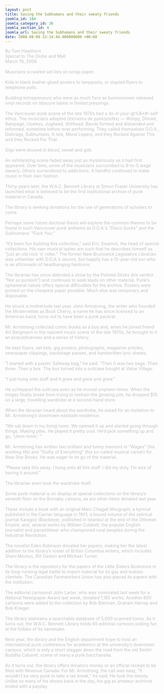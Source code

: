 ```yaml
---
layout: post
title: Saving the Subhumans and their sweaty friends
joomla_id: 184
joomla_category_id: 36
joomla_section_id: 4
joomla_url: Saving the Subhumans and their sweaty friends
date: 2008-08-09 22:14:44.000000000 +00:00
---
```

<span style="color: #c0c0c0">By Tom Hawthorn<br />
Special to The Globe and Mail<br />
March 19, 2008<br />
<br />
Musicians scrawled set lists on scrap paper.<br />
<br />
Kids in black leather glued posters to lampposts, or stapled flyers to telephone polls.<br />
<br />
Budding entrepreneurs who were as much fans as businessmen released vinyl records on obscure labels in limited pressings.<br />
<br />
The Vancouver punk scene of the late 1970s had a do-it-your-@%&amp;*#!-self ethos. The musicians adopted (itx)noms de punk(enditx) &mdash; Wimpy, Dimwit, Rampage, Useless, Jughead, Shithead. Bands formed and disbanded and reformed, sometime before ever performing. They called themselves D.O.A., Dishrags, Subhumans, K-tels, Moral Lepers, and they Rocked Against This and they Rocked For That.<br />
<br />
Gigs were doused in blood, sweat and gob.<br />
<br />
An exhilarating scene faded away just as mysteriously as it had first appeared. Over time, some of the musicians succumbed to 9-to-5 wage slavery. Others surrendered to addictions. A handful continued to make music in their own fashion.<br />
<br />
Thirty years later, the W.A.C. Bennett Library at Simon Fraser University has launched what is believed to be the first institutional archive of punk material in Canada.<br />
<br />
The library is seeking donations for the use of generations of scholars to come.<br />
<br />
Perhaps some future doctoral thesis will explore the common themes to be found in such Vancouver punk anthems as D.O.A.&rsquo;s &ldquo;Disco Sucks&rdquo; and the Subhumans&rsquo; &ldquo;Fuck You.&rdquo;<br />
<br />
&ldquo;It&rsquo;s been fun building this collection,&rdquo; said Eric Swanick, the head of special collections. His own musical tastes are such that he describes himself as &ldquo;just an old rock &lsquo;n&rsquo; roller.&rdquo; The former New Brunswick Legislative Librarian was unfamiliar with D.O.A.&rsquo;s oeuvre, but happily has a 15-year-old son who is an aficionado of headbanging hardcore.<br />
<br />
The librarian has since attended a show by the Pointed Sticks (his verdict: &ldquo;Not so punkish&rdquo;) and continues to seek leads on other material. Punk&rsquo;s ephemeral nature offers special difficulties for the archive. Posters were printed on the cheapest paper possible. Much else was temporary and disposable.<br />
<br />
He struck a motherlode last year. John Armstrong, the writer who founded the Modernettes as Buck Cherry, a name he has since licensed to an American band, turns out to have been a punk packrat.<br />
<br />
Mr. Armstrong collected comic books as a boy and, when he joined friend Art Bergmann in the nascent music scene of the late 1970s, he brought to it an acquisitiveness and a sense of history.<br />
<br />
He kept flyers, set lists, gig posters, photographs, magazine articles, newspaper clippings, backstage passes, and handwritten lyric sheets.<br />
<br />
&ldquo;I started with a plastic Safeway bag,&rdquo; he said. &ldquo;Then it was two bags. Then three. Then a box. The box turned into a suitcase bought at Value Village.<br />
<br />
&ldquo;I just hung onto stuff and it grew and grew and grew.&rdquo;<br />
<br />
He schlepped the suitcase even as he moved umpteen times. When the hinges finally broke from trying to restrain the growing pile, he dropped $15 on a large, travelling wardrobe at a second-hand store.<br />
<br />
When the librarian heard about the wardrobe, he asked for an invitation to Mr. Armstrong&rsquo;s downtown eastside residence.<br />
<br />
&ldquo;We sat down in my living room. We opened it up and started going through things. Making piles. He played it pretty cool. He&rsquo;d pick something up and go, &lsquo;Umm-hmm.&rsquo; &rdquo;<br />
<br />
Mr. Armstrong has written two brilliant and funny memoirs in &ldquo;Wages&rdquo; (his working life) and &ldquo;Guilty of Everything&rdquo; (his so-called musical career) for New Star Books. He was eager to let go of the material.<br />
<br />
&ldquo;Please take this away. I hung onto all this stuff. I did my duty. I&rsquo;m sick of having it around.&rdquo;<br />
<br />
The librarian even took the wardrobe itself.<br />
<br />
Some punk material is on display at special collections on the library&rsquo;s seventh floor on the Burnaby campus, as are other items donated last year.<br />
<br />
These include a book with an original Marc Chagall lithograph; a hymnal published in the Carrier language in 1901; a bound volume of the satirical journal Karagoz (Blackeye), published in Istanbul at the end of the Ottoman Empire; and, several works by William Cobbett, the popular English journalist and pamphleteer who championed rural peoples during the Industrial Revolution.<br />
<br />
The novelist Eden Robinson donated her papers, making her the latest addition to the library&rsquo;s roster of British Columbia writers, which includes Shani Mootoo, Bill Gaston and Michael Turner.<br />
<br />
The library is the repository for the papers of the Little Sisters Bookstore in its long-running legal battle to import material for its gay and lesbian clientele. The Canadian Farmworkers Union has also placed its papers with the institution.<br />
<br />
The editorial cartoonist John Larter, who was nominated last week for a National Newspaper Award last week, donated 1,185 works. Another 800 cartoons were added to the collection by Bob Bierman, Graham Harrop and Bob Krieger.<br />
<br />
The library maintains a searchable database of 5,000 scanned toons. As it turns out, the W.A.C. Bennett Library holds 65 editorial cartoons poking fun at the foibles of its namesake.<br />
<br />
Next year, the library and the English department hope to host an international punk conference for academics at the university&rsquo;s downtown campus, which is only a short stagger down the road from the old Smilin&rsquo; Buddha Cabaret, scene of many a punk bacchanalia.<br />
<br />
As it turns out, the library offers donators money or an official receipt to be filed with Revenue Canada. For Mr. Armstrong, the call was easy, &ldquo;It wouldn&rsquo;t be very punk to take a tax break,&rdquo; he said. He took the money. Unlike so many of his shows back in the day, his gig as amateur archivist ended with a payday.<br />
</span>
<br />
